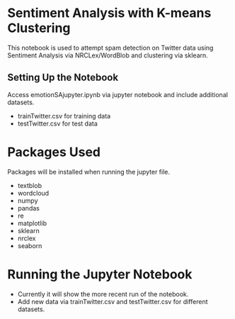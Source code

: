 # Sentiment Analysis with K-means Clustering
This notebook is used to attempt spam detection on Twitter data using Sentiment Analysis via NRCLex/WordBlob and clustering via sklearn.

## Setting Up the Notebook
Access emotionSAjupyter.ipynb via jupyter notebook and include additional datasets.
- trainTwitter.csv for training data
- testTwitter.csv for test data

# Packages Used
Packages will be installed when running the jupyter file.
- textblob
- wordcloud
- numpy
- pandas
- re
- matplotlib
- sklearn
- nrclex
- seaborn

# Running the Jupyter Notebook
- Currently it will show the more recent run of the notebook.
- Add new data via trainTwitter.csv and testTwitter.csv for different datasets.